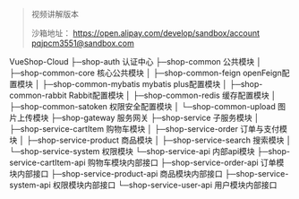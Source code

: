 > 视频讲解版本
> 
> 沙箱地址：
https://open.alipay.com/develop/sandbox/account
pqjpcm3551@sandbox.com
> 
VueShop-Cloud
├─shop-auth                        认证中心
├─shop-common                      公共模块
│  ├─shop-common-core              核心公共模块
│  ├─shop-common-feign             openFeign配置模块
│  ├─shop-common-mybatis           mybatis plus配置模块
│  ├─shop-common-rabbit            Rabbit配置模块
│  ├─shop-common-redis             缓存配置模块
│  ├─shop-common-satoken           权限安全配置模块
│  └─shop-common-upload            图片上传模块
├─shop-gateway                     服务网关
├─shop-service                     子服务模块
│  ├─shop-service-cartItem         购物车模块
│  ├─shop-service-order            订单与支付模块
│  ├─shop-service-product          商品模块
│  ├─shop-service-search           搜索模块
│  └─shop-service-system           权限模块
└─shop-service-api                 内部api模块
   ├─shop-service-cartItem-api     购物车模块内部接口
   ├─shop-service-order-api        订单模块内部接口
   ├─shop-service-product-api      商品模块内部接口
   ├─shop-service-system-api       权限模块内部接口
   └─shop-service-user-api         用户模块内部接口